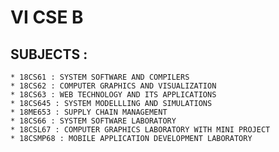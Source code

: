 # VI CSE B 

## SUBJECTS :

	* 18CS61 : SYSTEM SOFTWARE AND COMPILERS
	* 18CS62 : COMPUTER GRAPHICS AND VISUALIZATION
	* 18CS63 : WEB TECHNOLOGY AND ITS APPLICATIONS
	* 18CS645 : SYSTEM MODELLLING AND SIMULATIONS
	* 18ME653 : SUPPLY CHAIN MANAGEMENT
	* 18CS66 : SYSTEM SOFTWARE LABORATORY
	* 18CSL67 : COMPUTER GRAPHICS LABORATORY WITH MINI PROJECT
	* 18CSMP68 : MOBILE APPLICATION DEVELOPMENT LABORATORY

